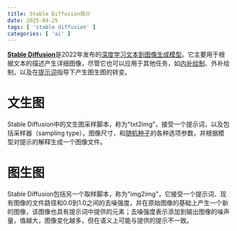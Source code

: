 ```yaml
---
title: Stable Diffusion简介
date: 2025-04-25
tags: [ 'stable diffusion' ]
categories: [ 'ai' ]
---
```


[**Stable Diffusion**](https://zh.wikipedia.org/zh-cn/Stable_Diffusion)是2022年发布的[深度学习](https://zh.wikipedia.org/wiki/深度學習)[文本到图像生成模型](https://zh.wikipedia.org/wiki/文本到图像生成模型)。它主要用于根据文本的描述产生详细图像，尽管它也可以应用于其他任务，如[内补绘制](https://zh.wikipedia.org/wiki/图像修复)、外补绘制，以及在[提示词](https://zh.wikipedia.org/wiki/提示工程)指导下产生图生图的转变。

# 文生图

Stable Diffusion中的文生图采样脚本，称为"txt2img"，接受一个提示词，以及包括采样器（sampling type），图像尺寸，和[随机种子](https://zh.wikipedia.org/w/index.php?title=隨機種子&action=edit&redlink=1)的各种选项参数，并根据模型对提示的解释生成一个图像文件。

# 图生图

Stable Diffusion包括另一个取样脚本，称为"img2img"，它接受一个提示词、现有图像的文件路径和0.0到1.0之间的去噪强度，并在原始图像的基础上产生一个新的图像，该图像也具有提示词中提供的元素；去噪强度表示添加到输出图像的噪声量，值越大，图像变化越多，但在语义上可能与提供的提示不一致。



